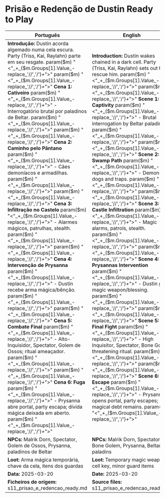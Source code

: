 # Prisão e Redenção de Dustin  Ready to Play

| Português                                                                                                                                                                                                                                                                                                                                                                                                                                                                                                                                                                                                                                              | English                                                                                                                                                                                                                                                                                                                                                                                                                                                                                                                                                                                                            |
| ------------------------------------------------------------------------------------------------------------------------------------------------------------------------------------------------------------------------------------------------------------------------------------------------------------------------------------------------------------------------------------------------------------------------------------------------------------------------------------------------------------------------------------------------------------------------------------------------------------------------------------------------------ | ------------------------------------------------------------------------------------------------------------------------------------------------------------------------------------------------------------------------------------------------------------------------------------------------------------------------------------------------------------------------------------------------------------------------------------------------------------------------------------------------------------------------------------------------------------------------------------------------------------------ |
| **Introdução:** Dustin acorda algemado numa cela escura. Party (Triss, Kai, Raylahn) parte em seu resgate. param($m) "<"_+_($m.Groups[1].Value_-replace_'//','/')_+_">"  param($m) "<"_+_($m.Groups[1].Value_-replace_'//','/')_+_">" **Cena 1: Cativeiro** param($m) "<"_+_($m.Groups[1].Value_-replace_'//','/')_+_">" - Interrogatório brutal por paladinos de Beltar. param($m) "<"_+_($m.Groups[1].Value_-replace_'//','/')_+_">"  param($m) "<"_+_($m.Groups[1].Value_-replace_'//','/')_+_">" **Cena 2: Caminho pelo Pântano** param($m) "<"_+_($m.Groups[1].Value_-replace_'//','/')_+_">" - Cães demoníacos e armadilhas. param($m) "<"_+_($m.Groups[1].Value_-replace_'//','/')_+_">"  param($m) "<"_+_($m.Groups[1].Value_-replace_'//','/')_+_">" **Cena 3: Infiltração no Castelo** param($m) "<"_+_($m.Groups[1].Value_-replace_'//','/')_+_">" - Alarmes mágicos, patrulhas, stealth. param($m) "<"_+_($m.Groups[1].Value_-replace_'//','/')_+_">"  param($m) "<"_+_($m.Groups[1].Value_-replace_'//','/')_+_">" **Cena 4: Intervenção de Prysanna** param($m) "<"_+_($m.Groups[1].Value_-replace_'//','/')_+_">" - Dustin recebe arma mágica/bênção. param($m) "<"_+_($m.Groups[1].Value_-replace_'//','/')_+_">"  param($m) "<"_+_($m.Groups[1].Value_-replace_'//','/')_+_">" **Cena 5: Combate Final** param($m) "<"_+_($m.Groups[1].Value_-replace_'//','/')_+_">" - Alto-Inquisidor, Spectator, Golem de Ossos; ritual ameaçador. param($m) "<"_+_($m.Groups[1].Value_-replace_'//','/')_+_">"  param($m) "<"_+_($m.Groups[1].Value_-replace_'//','/')_+_">" **Cena 6: Fuga** param($m) "<"_+_($m.Groups[1].Value_-replace_'//','/')_+_">" - Prysanna abre portal, party escapa; dívida mágica deixada em aberto. param($m) "<"_+_($m.Groups[1].Value_-replace_'//','/')_+_">"  | **Introduction:** Dustin wakes chained in a dark cell. Party (Triss, Kai, Raylahn) sets out to rescue him. param($m) "<"_+_($m.Groups[1].Value_-replace_'//','/')_+_">"  param($m) "<"_+_($m.Groups[1].Value_-replace_'//','/')_+_">" **Scene 1: Captivity** param($m) "<"_+_($m.Groups[1].Value_-replace_'//','/')_+_">" - Brutal interrogation by Beltar paladins. param($m) "<"_+_($m.Groups[1].Value_-replace_'//','/')_+_">"  param($m) "<"_+_($m.Groups[1].Value_-replace_'//','/')_+_">" **Scene 2: Swamp Path** param($m) "<"_+_($m.Groups[1].Value_-replace_'//','/')_+_">" - Demon dogs and traps. param($m) "<"_+_($m.Groups[1].Value_-replace_'//','/')_+_">"  param($m) "<"_+_($m.Groups[1].Value_-replace_'//','/')_+_">" **Scene 3: Castle Infiltration** param($m) "<"_+_($m.Groups[1].Value_-replace_'//','/')_+_">" - Magic alarms, patrols, stealth. param($m) "<"_+_($m.Groups[1].Value_-replace_'//','/')_+_">"  param($m) "<"_+_($m.Groups[1].Value_-replace_'//','/')_+_">" **Scene 4: Prysannas Intervention** param($m) "<"_+_($m.Groups[1].Value_-replace_'//','/')_+_">" - Dustin gets magic weapon/blessing. param($m) "<"_+_($m.Groups[1].Value_-replace_'//','/')_+_">"  param($m) "<"_+_($m.Groups[1].Value_-replace_'//','/')_+_">" **Scene 5: Final Fight** param($m) "<"_+_($m.Groups[1].Value_-replace_'//','/')_+_">" - High Inquisitor, Spectator, Bone Golem; threatening ritual. param($m) "<"_+_($m.Groups[1].Value_-replace_'//','/')_+_">"  param($m) "<"_+_($m.Groups[1].Value_-replace_'//','/')_+_">" **Scene 6: Escape** param($m) "<"_+_($m.Groups[1].Value_-replace_'//','/')_+_">" - Prysanna opens portal, party escapes; magical debt remains. param($m) "<"_+_($m.Groups[1].Value_-replace_'//','/')_+_">"  |
| **NPCs:** Malrik Dorn, Spectator, Golem de Ossos, Prysanna, paladinos de Beltar                                                                                                                                                                                                                                                                                                                                                                                                                                                                                                                                                                        | **NPCs:** Malrik Dorn, Spectator, Bone Golem, Prysanna, Beltar paladins                                                                                                                                                                                                                                                                                                                                                                                                                                                                                                                                            |
| **Loot:** Arma mágica temporária, chave da cela, itens dos guardas                                                                                                                                                                                                                                                                                                                                                                                                                                                                                                                                                                                     | **Loot:** Temporary magic weapon, cell key, minor guard items                                                                                                                                                                                                                                                                                                                                                                                                                                                                                                                                                      |
| **Data:** 2025-03-20                                                                                                                                                                                                                                                                                                                                                                                                                                                                                                                                                                                                                                   | **Date:** 2025-03-20                                                                                                                                                                                                                                                                                                                                                                                                                                                                                                                                                                                               |
| **Ficheiros de origem:** s11_prisao_e_redencao_ready.md                                                                                                                                                                                                                                                                                                                                                                                                                                                                                                                                                                                                | **Source files:** s11_prisao_e_redencao_ready.md                                                                                                                                                                                                                                                                                                                                                                                                                                                                                                                                                                   |

























